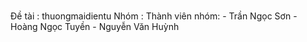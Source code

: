 # 
Đề tài : thuongmaidientu
Nhóm : 
Thành viên nhóm: 
	- Trần Ngọc Sơn
	- Hoàng Ngọc Tuyền
	- Nguyễn Văn Huỳnh

